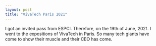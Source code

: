 ```yaml
---
layout: post
title: "VivaTech Paris 2021"
---
```


 I got an invited pass from ESPCI. Therefore, on the 19th of June, 2021. I went to the expositions of VivaTech in Paris. So many tech giants have come to show their muscle and their CEO has come.

